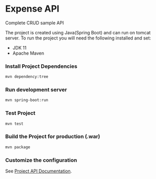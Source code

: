 # Expense API
Complete CRUD sample API

The project is created using Java(Spring Boot) and can run on tomcat server. To run the project you will need the following installed and set:
* JDK 11
* Apache Maven

### Install Project Dependencies
```bash
mvn dependency:tree
```

### Run development server
```bash
mvn spring-boot:run
```

### Test Project
```bash
mvn test
```

### Build the Project for production (.war)
```bash
mvn package
```

### Customize the configuration
See [Project API Documentation](http://localhost:8080/swagger-ui.html).